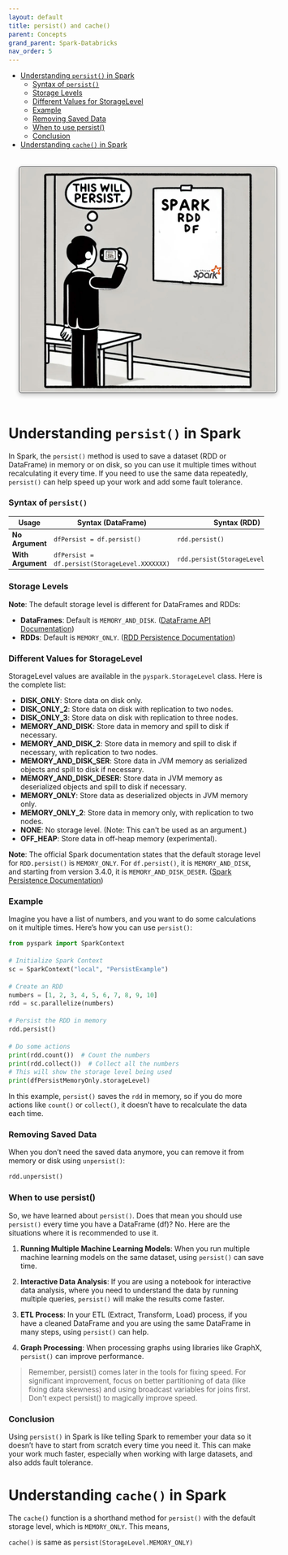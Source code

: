 ```yaml
---
layout: default
title: persist() and cache()
parent: Concepts
grand_parent: Spark-Databricks
nav_order: 5
---
```

- [Understanding `persist()` in Spark](#understanding-persist-in-spark)
    - [Syntax of `persist()`](#syntax-of-persist)
    - [Storage Levels](#storage-levels)
    - [Different Values for StorageLevel](#different-values-for-storagelevel)
    - [Example](#example)
    - [Removing Saved Data](#removing-saved-data)
    - [When to use persist()](#when-to-use-persist)
    - [Conclusion](#conclusion)
- [Understanding `cache()` in Spark](#understanding-cache-in-spark)



<img src="images/custom-image-2024-07-09-19-28-59.png" style="
    border: 2px solid gray;
    border-radius: 6px;
    box-shadow: 0px 4px 8px rgba(0, 0, 0, 0.2);
    margin: 20px;
    padding: 1px;
    width: 500; /* Maintain aspect ratio */
    height: 400; /* Maintain aspect ratio */
    transition: transform 0.2s;
"/>

# Understanding `persist()` in Spark

In Spark, the `persist()` method is used to save a dataset (RDD or DataFrame) in memory or on disk, so you can use it multiple times without recalculating it every time. If you need to use the same data repeatedly, `persist()` can help speed up your work and add some fault tolerance.

### Syntax of `persist()`

| **Usage**        | **Syntax (DataFrame)**           | **Syntax (RDD)**                   |
|------------------|----------------------------------|------------------------------------|
| **No Argument** | `dfPersist = df.persist()`       | `rdd.persist()`                    |
| **With Argument** | `dfPersist = df.persist(StorageLevel.XXXXXXX)` | `rdd.persist(StorageLevel.XXXXXXX)` |

### Storage Levels

**Note**: The default storage level is different for DataFrames and RDDs:
- **DataFrames**: Default is `MEMORY_AND_DISK`. ([DataFrame API Documentation](https://spark.apache.org/docs/latest/api/python/reference/pyspark.sql/api/pyspark.sql.DataFrame.persist.html))
- **RDDs**: Default is `MEMORY_ONLY`. ([RDD Persistence Documentation](https://spark.apache.org/docs/latest/rdd-programming-guide.html#rdd-persistence))

### Different Values for StorageLevel

StorageLevel values are available in the `pyspark.StorageLevel` class. Here is the complete list:

- **DISK_ONLY**: Store data on disk only.
- **DISK_ONLY_2**: Store data on disk with replication to two nodes.
- **DISK_ONLY_3**: Store data on disk with replication to three nodes.
- **MEMORY_AND_DISK**: Store data in memory and spill to disk if necessary.
- **MEMORY_AND_DISK_2**: Store data in memory and spill to disk if necessary, with replication to two nodes.
- **MEMORY_AND_DISK_SER**: Store data in JVM memory as serialized objects and spill to disk if necessary.
- **MEMORY_AND_DISK_DESER**: Store data in JVM memory as deserialized objects and spill to disk if necessary.
- **MEMORY_ONLY**: Store data as deserialized objects in JVM memory only.
- **MEMORY_ONLY_2**: Store data in memory only, with replication to two nodes.
- **NONE**: No storage level. (Note: This can't be used as an argument.)
- **OFF_HEAP**: Store data in off-heap memory (experimental).

**Note**: The official Spark documentation states that the default storage level for `RDD.persist()` is `MEMORY_ONLY`. For `df.persist()`, it is `MEMORY_AND_DISK`, and starting from version 3.4.0, it is `MEMORY_AND_DISK_DESER`. ([Spark Persistence Documentation](https://spark.apache.org/docs/latest/api/python/reference/pyspark.sql/api/pyspark.sql.DataFrame.persist.html))

### Example

Imagine you have a list of numbers, and you want to do some calculations on it multiple times. Here’s how you can use `persist()`:

```python
from pyspark import SparkContext

# Initialize Spark Context
sc = SparkContext("local", "PersistExample")

# Create an RDD
numbers = [1, 2, 3, 4, 5, 6, 7, 8, 9, 10]
rdd = sc.parallelize(numbers)

# Persist the RDD in memory
rdd.persist()

# Do some actions
print(rdd.count())  # Count the numbers
print(rdd.collect())  # Collect all the numbers
# This will show the storage level being used
print(dfPersistMemoryOnly.storageLevel)  
```

In this example, `persist()` saves the `rdd` in memory, so if you do more actions like `count()` or `collect()`, it doesn’t have to recalculate the data each time.

### Removing Saved Data

When you don’t need the saved data anymore, you can remove it from memory or disk using `unpersist()`:

```python
rdd.unpersist()
```

### When to use persist()

So, we have learned about `persist()`. Does that mean you should use `persist()` every time you have a DataFrame (df)? No. Here are the situations where it is recommended to use it. 

1. **Running Multiple Machine Learning Models**:
   When you run multiple machine learning models on the same dataset, using `persist()` can save time.

2. **Interactive Data Analysis**:
   If you are using a notebook for interactive data analysis, where you need to understand the data by running multiple queries, `persist()` will make the results come faster.

3. **ETL Process**:
   In your ETL (Extract, Transform, Load) process, if you have a cleaned DataFrame and you are using the same DataFrame in many steps, using `persist()` can help.

4. **Graph Processing**:
   When processing graphs using libraries like GraphX, `persist()` can improve performance.

> Remember, persist() comes later in the tools for fixing speed. For significant improvement, focus on better partitioning of data (like fixing data skewness) and using broadcast variables for joins first. Don't expect persist() to magically improve speed.

### Conclusion

Using `persist()` in Spark is like telling Spark to remember your data so it doesn’t have to start from scratch every time you need it. This can make your work much faster, especially when working with large datasets, and also adds fault tolerance.

# Understanding `cache()` in Spark

The `cache()` function is a shorthand method for `persist()` with the default storage level, which is `MEMORY_ONLY`. This means,

`cache()` is same as `persist(StorageLevel.MEMORY_ONLY)`